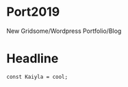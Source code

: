 # Port2019
 New Gridsome/Wordpress Portfolio/Blog
# Headline
```javbascript
const Kaiyla = cool;
```
